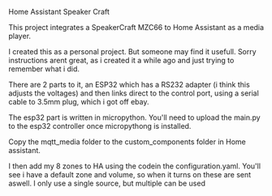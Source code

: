 Home Assistant Speaker Craft

This project integrates a SpeakerCraft MZC66 to Home Assistant as a media player.

I created this as a personal project.  But someone may find it usefull.  Sorry instructions arent great, as i created it a while ago and just trying to remember what i did.

There are 2 parts to it, an ESP32 which has a RS232 adapter (i think this adjusts the voltages) and then links direct to the control port, using a serial cable to 3.5mm plug, which i got off ebay. 

The esp32 part is written in micropython.  You'll need to upload the main.py to the esp32 controller once micropythong is installed.

Copy the mqtt_media folder to the custom_components folder in Home assistant.

I then add my 8 zones to HA using the codein the configuration.yaml.  You'll see i have a default zone and volume, so when it turns on these are sent aswell.  I only use a single source, but multiple can be used
